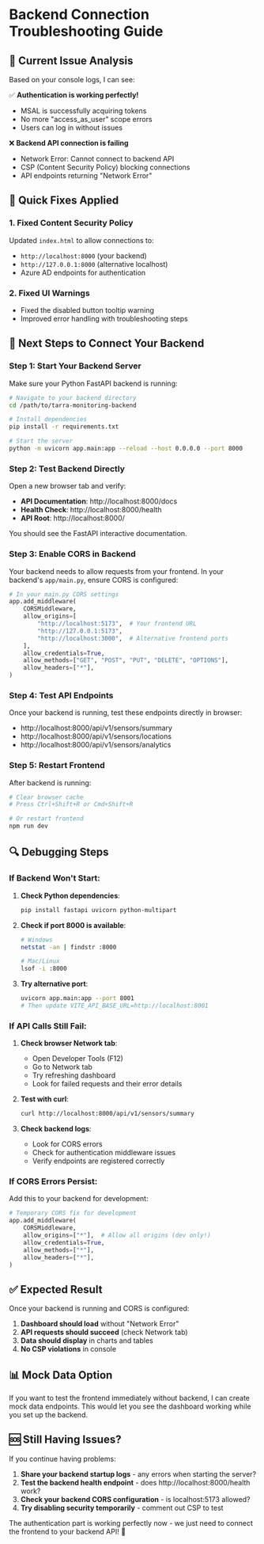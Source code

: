 # Backend Connection Troubleshooting Guide

## 🚨 **Current Issue Analysis**

Based on your console logs, I can see:

✅ **Authentication is working perfectly!** 
- MSAL is successfully acquiring tokens
- No more "access_as_user" scope errors  
- Users can log in without issues

❌ **Backend API connection is failing**
- Network Error: Cannot connect to backend API
- CSP (Content Security Policy) blocking connections
- API endpoints returning "Network Error"

## 🔧 **Quick Fixes Applied**

### **1. Fixed Content Security Policy**
Updated `index.html` to allow connections to:
- `http://localhost:8000` (your backend)
- `http://127.0.0.1:8000` (alternative localhost)
- Azure AD endpoints for authentication

### **2. Fixed UI Warnings** 
- Fixed the disabled button tooltip warning
- Improved error handling with troubleshooting steps

## 🚀 **Next Steps to Connect Your Backend**

### **Step 1: Start Your Backend Server**
Make sure your Python FastAPI backend is running:

```bash
# Navigate to your backend directory
cd /path/to/tarra-monitoring-backend

# Install dependencies
pip install -r requirements.txt

# Start the server
python -m uvicorn app.main:app --reload --host 0.0.0.0 --port 8000
```

### **Step 2: Test Backend Directly**
Open a new browser tab and verify:
- **API Documentation**: http://localhost:8000/docs
- **Health Check**: http://localhost:8000/health  
- **API Root**: http://localhost:8000/

You should see the FastAPI interactive documentation.

### **Step 3: Enable CORS in Backend**
Your backend needs to allow requests from your frontend. In your backend's `app/main.py`, ensure CORS is configured:

```python
# In your main.py CORS settings
app.add_middleware(
    CORSMiddleware,
    allow_origins=[
        "http://localhost:5173",  # Your frontend URL
        "http://127.0.0.1:5173",
        "http://localhost:3000",  # Alternative frontend ports
    ],
    allow_credentials=True,
    allow_methods=["GET", "POST", "PUT", "DELETE", "OPTIONS"],
    allow_headers=["*"],
)
```

### **Step 4: Test API Endpoints**
Once your backend is running, test these endpoints directly in browser:
- http://localhost:8000/api/v1/sensors/summary
- http://localhost:8000/api/v1/sensors/locations
- http://localhost:8000/api/v1/sensors/analytics

### **Step 5: Restart Frontend** 
After backend is running:
```bash
# Clear browser cache
# Press Ctrl+Shift+R or Cmd+Shift+R

# Or restart frontend
npm run dev
```

## 🔍 **Debugging Steps**

### **If Backend Won't Start:**
1. **Check Python dependencies**:
   ```bash
   pip install fastapi uvicorn python-multipart
   ```

2. **Check if port 8000 is available**:
   ```bash
   # Windows
   netstat -an | findstr :8000
   
   # Mac/Linux  
   lsof -i :8000
   ```

3. **Try alternative port**:
   ```bash
   uvicorn app.main:app --port 8001
   # Then update VITE_API_BASE_URL=http://localhost:8001
   ```

### **If API Calls Still Fail:**

1. **Check browser Network tab**:
   - Open Developer Tools (F12)
   - Go to Network tab
   - Try refreshing dashboard
   - Look for failed requests and their error details

2. **Test with curl**:
   ```bash
   curl http://localhost:8000/api/v1/sensors/summary
   ```

3. **Check backend logs**:
   - Look for CORS errors
   - Check for authentication middleware issues
   - Verify endpoints are registered correctly

### **If CORS Errors Persist:**
Add this to your backend for development:

```python
# Temporary CORS fix for development
app.add_middleware(
    CORSMiddleware,
    allow_origins=["*"],  # Allow all origins (dev only!)
    allow_credentials=True,
    allow_methods=["*"],
    allow_headers=["*"],
)
```

## ✅ **Expected Result**

Once your backend is running and CORS is configured:

1. **Dashboard should load** without "Network Error"
2. **API requests should succeed** (check Network tab)
3. **Data should display** in charts and tables
4. **No CSP violations** in console

## 📊 **Mock Data Option**

If you want to test the frontend immediately without backend, I can create mock data endpoints. This would let you see the dashboard working while you set up the backend.

## 🆘 **Still Having Issues?**

If you continue having problems:

1. **Share your backend startup logs** - any errors when starting the server?
2. **Test the backend health endpoint** - does http://localhost:8000/health work?  
3. **Check your backend CORS configuration** - is localhost:5173 allowed?
4. **Try disabling security temporarily** - comment out CSP to test

The authentication part is working perfectly now - we just need to connect the frontend to your backend API! 🎉